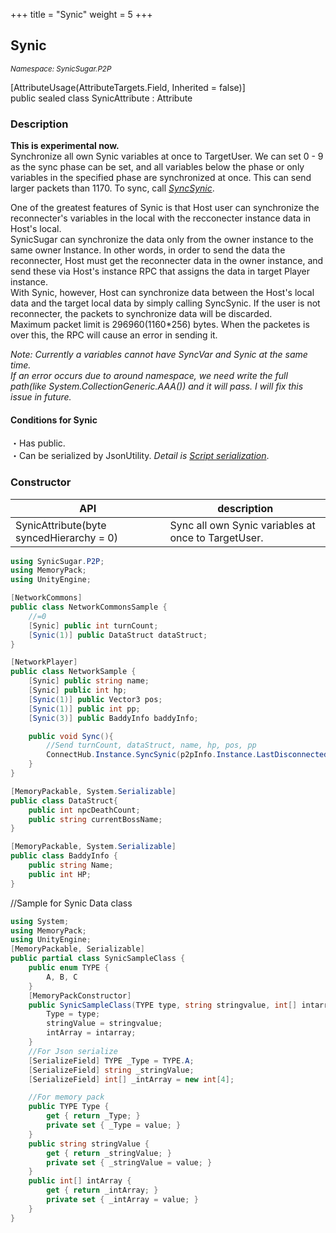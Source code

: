 +++
title = "Synic"
weight = 5
+++
## Synic
<small>*Namespace: SynicSugar.P2P* </small>

[AttributeUsage(AttributeTargets.Field, Inherited = false)]<br>
public sealed class SynicAttribute : Attribute


### Description
**This is experimental now.**<br>
Synchronize all own Synic variables at once to TargetUser. We can set 0 - 9 as the sync phase can be set, and all variables below the phase or only variables in the specified phase are synchronized at once. This can send larger packets than 1170. To sync, call *[SyncSynic](../../SynicSugar.P2P/ConnectHub/syncsynic)*.<br>

One of the greatest features of Synic is that Host user can synchronize the reconnecter's variables in the local with the recconecter instance data in Host's local. <br>
SynicSugar can synchronize the data only from the owner instance to the same owner Instance. In other words, in order to send the data the reconnecter, Host must get the reconnecter data in the owner instance, and send these via Host's instance RPC that assigns the data in target Player instance.<br>
With Synic, however, Host can synchronize data between the Host's local data and the target local data by simply calling SyncSynic. If the user is not reconnecter, the packets to synchronize data will be discarded.<br>
Maximum packet limit is 296960(1160*256) bytes. When the packetes is over this, the RPC will cause an error in sending it.


*Note: Currently a variables cannot have SyncVar and Synic at the same time.*<br>
*If an error occurs due to around namespace, we need write the full path(like System.CollectionGeneric.AAA())  and it will pass. I will fix this issue in future.*

#### Conditions for Synic
・Has public.<br>
・Can be serialized by JsonUtility. *Detail is [Script serialization](https://docs.unity3d.com/2021.3/Documentation/Manual/script-Serialization.html)*.


### Constructor

| API | description |
|---|---|
| SynicAttribute(byte syncedHierarchy = 0) | Sync all own Synic variables at once to TargetUser. |


```cs
using SynicSugar.P2P;
using MemoryPack;
using UnityEngine;

[NetworkCommons]
public class NetworkCommonsSample {
    //=0
    [Synic] public int turnCount;
    [Synic(1)] public DataStruct dataStruct;
}

[NetworkPlayer]
public class NetworkSample {
    [Synic] public string name;
    [Synic] public int hp;
    [Synic(1)] public Vector3 pos;
    [Synic(1)] public int pp;
    [Synic(3)] public BaddyInfo baddyInfo;

    public void Sync(){
        //Send turnCount, dataStruct, name, hp, pos, pp
        ConnectHub.Instance.SyncSynic(p2pInfo.Instance.LastDisconnectedUsersId, 1);
    }
}

[MemoryPackable, System.Serializable]
public class DataStruct{
    public int npcDeathCount;
    public string currentBossName;
}

[MemoryPackable, System.Serializable]
public class BaddyInfo {
    public string Name;
    public int HP;
}
```

//Sample for Synic Data class
```cs
using System;
using MemoryPack;
using UnityEngine;
[MemoryPackable, Serializable]
public partial class SynicSampleClass {
    public enum TYPE {
        A, B, C
    }
    [MemoryPackConstructor]
    public SynicSampleClass(TYPE type, string stringvalue, int[] intarray){
        Type = type;
        stringValue = stringvalue;
        intArray = intarray;
    }
    //For Json serialize
    [SerializeField] TYPE _Type = TYPE.A;
    [SerializeField] string _stringValue;
    [SerializeField] int[] _intArray = new int[4];

    //For memory pack
    public TYPE Type {
        get { return _Type; }
        private set { _Type = value; }
    }
    public string stringValue { 
        get { return _stringValue; }
        private set { _stringValue = value; }
    }
    public int[] intArray { 
        get { return _intArray; }
        private set { _intArray = value; }
    } 
}
```